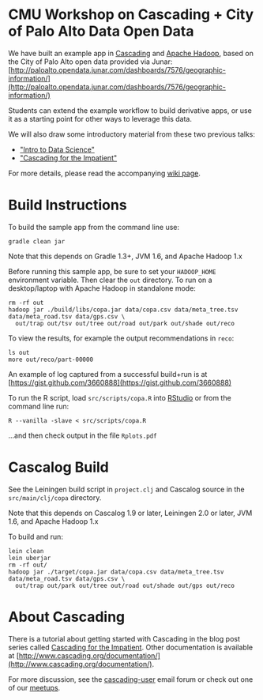 CMU Workshop on Cascading + City of Palo Alto Data Open Data
============================================================
We have built an example app in [Cascading](http://www.cascading.org/) and [Apache Hadoop](http://hadoop.apache.org/),
based on the City of Palo Alto open data provided via Junar:
[http://paloalto.opendata.junar.com/dashboards/7576/geographic-information/](http://paloalto.opendata.junar.com/dashboards/7576/geographic-information/)

Students can extend the example workflow to build derivative apps, or use it as a starting point for other ways to leverage this data.

We will also draw some introductory material from these two previous talks:

* ["Intro to Data Science"](http://www.slideshare.net/pacoid/intro-to-data-science-for-enterprise-big-data)
* ["Cascading for the Impatient"](http://www.slideshare.net/pacoid/cascading-for-the-impatient)

For more details, please read the accompanying [wiki page](https://github.com/Cascading/CoPA/wiki).


Build Instructions
==================
To build the sample app from the command line use:

    gradle clean jar

Note that this depends on Gradle 1.3+, JVM 1.6, and Apache Hadoop 1.x

Before running this sample app, be sure to set your `HADOOP_HOME` environment variable.
Then clear the `out` directory. To run on a desktop/laptop with Apache Hadoop in standalone mode:

    rm -rf out
    hadoop jar ./build/libs/copa.jar data/copa.csv data/meta_tree.tsv data/meta_road.tsv data/gps.csv \
      out/trap out/tsv out/tree out/road out/park out/shade out/reco

To view the results, for example the output recommendations in `reco`:

    ls out
    more out/reco/part-00000

An example of log captured from a successful build+run is at [https://gist.github.com/3660888](https://gist.github.com/3660888)

To run the R script, load `src/scripts/copa.R` into [RStudio](http://rstudio.org/) or from the command line run:

    R --vanilla -slave < src/scripts/copa.R

...and then check output in the file `Rplots.pdf`


Cascalog Build
==============
See the Leiningen build script in `project.clj` and Cascalog source in the `src/main/clj/copa` directory.

Note that this depends on Cascalog 1.9 or later, Leiningen 2.0 or later, JVM 1.6, and Apache Hadoop 1.x

To build and run:

    lein clean
    lein uberjar
    rm -rf out/ 
    hadoop jar ./target/copa.jar data/copa.csv data/meta_tree.tsv data/meta_road.tsv data/gps.csv \
      out/trap out/park out/tree out/road out/shade out/gps out/reco


About Cascading
===============
There is a tutorial about getting started with Cascading in the blog post series called
[Cascading for the Impatient](http://www.cascading.org/category/impatient/).
Other documentation is available at [http://www.cascading.org/documentation/](http://www.cascading.org/documentation/).

For more discussion, see the [cascading-user](https://groups.google.com/forum/?fromgroups#!forum/cascading-user) 
email forum or check out one of our [meetups](http://zest.to/group11).
